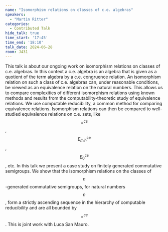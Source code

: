 ```yaml
---
name: "Isomorphism relations on classes of c.e. algebras"
speakers:
  - "Martin Ritter"
categories:
  - Contributed Talk
hide_talk: true
time_start: '17:45'
time_end: '18:10'
talk_date: 2024-06-28
room: J431
---
```







This talk is about our ongoing work on isomorphism relations on classes of c.e. algebras. In this context a c.e. algebra is an algebra that is given as a quotient of the term algebra by a c.e. congruence relation. An isomorphism relation on such a class of c.e. algebras can, under reasonable conditions, be viewed as an equivalence relation on the natural numbers. This allows us to compare complexities of different isomorphism relations using known methods and results from the computability-theoretic study of equivalence relations. We use computable reducibility, a common method for comparing equivalence relations. Isomorphism relations can then be compared to well-studied equivalence relations on c.e. sets, like  $$=^{ce}$$, $$E^{ce}_{min}$$, $$E^{ce}_0$$, etc. In this talk we present a case study on finitely generated commutative semigroups. We show that the isomorphism relations on the classes of $$n$$-generated commutative semigroups, for natural numbers $$n$$, form a strictly ascending sequence in the hierarchy of computable reducibility and are all bounded by $$=^{ce}$$. This is joint work with Luca San Mauro.

















